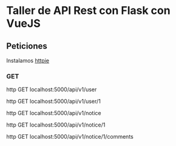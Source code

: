 # Taller de API Rest con Flask con VueJS

## Peticiones

Instalamos [httpie](https://httpie.org/)

### GET

http GET localhost:5000/api/v1/user

http GET localhost:5000/api/v1/user/1

http GET localhost:5000/api/v1/notice

http GET localhost:5000/api/v1/notice/1

http GET localhost:5000/api/v1/notice/1/comments

